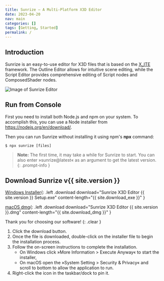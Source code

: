 ```yaml
---
title: Sunrize — A Multi-Platform X3D Editor
date: 2023-04-20
nav: main
categories: []
tags: [Getting, Started]
permalink: /
---
```

## Introduction

Sunrize is an easy-to-use editor for X3D files that is based on the [X_ITE](/x_ite/) framework. The Outline Editor allows for intuitive scene editing, while the Script Editor provides comprehensive editing of Script nodes and ComposedShader nodes.

![Image of Sunrize Editor](/assets/img/sunrize.png)

## Run from Console

First you need to install both Node.js and npm on your system. To accomplish this, you can use a Node installer from <https://nodejs.org/en/download/>.

Then you can run Sunrize without installing it using npm's **npx** command:

```console
$ npx sunrize [files]
```

>**Note:** The first time, it may take a while for Sunrize to start. You can also enter »sunrize@latest« as an argument to get the latest version.
{: .prompt-info }

## Download Sunrize v{{ site.version }}

[Windows Installer](https://www.googleapis.com/drive/v3/files/1-BT2Zy4u89Eq0NLN4PhTxqkHTsxMLFpn?alt=media&key=AIzaSyBS1kY_jt2w1Ozw72iVPEjJ9wbPfrFU1f8){: .left .download download="Sunrize X3D Editor {{ site.version }} Setup.exe" content-length="{{ site.download_exe }}" }

[macOS dmg](https://www.googleapis.com/drive/v3/files/1-AOnFonany3D0Inrwp2JlX8yXr-ILy2V?alt=media&key=AIzaSyBS1kY_jt2w1Ozw72iVPEjJ9wbPfrFU1f8){: .left .download download="Sunrize X3D Editor {{ site.version }}.dmg" content-length="{{ site.download_dmg }}" }

<script type="module" src="/sunrize/assets/js/download.js"></script>

Thank you for choosing our software!
{: .clear }

1. Click the download button.
2. Once the file is downloaded, double-click on the installer file to begin the installation process.
3. Follow the on-screen instructions to complete the installation.
   * On Windows click »More Information > Execute Anyway« to start the installer,
   * On macOS open the »System Setting > Security & Privacy« and scroll to bottom to allow the application to run.
4. Right-click the icon in the taskbar/dock to pin it.

